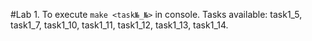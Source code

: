 #Lab 1.
To execute `make <task№_№>` in console.
Tasks available: task1_5, task1_7, task1_10, task1_11, task1_12, task1_13, task1_14.
